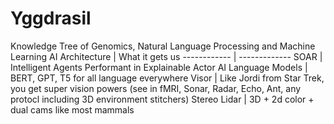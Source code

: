 # Yggdrasil
Knowledge Tree of Genomics, Natural Language Processing and Machine Learning
AI Architecture | What it gets us
------------ | -------------
SOAR  | Intelligent Agents Performant in Explainable Actor AI
Language Models | BERT, GPT, T5 for all language everywhere
Visor | Like Jordi from Star Trek, you get super vision powers (see in fMRI, Sonar, Radar, Echo, Ant, any protocl including 3D environment stitchers)
Stereo Lidar | 3D + 2d color + dual cams like most mammals


